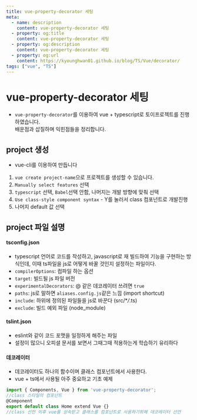 ```yaml
---
title: vue-property-decorator 세팅
meta:
  - name: description
    content: vue-property-decorator 세팅
  - property: og:title
    content: vue-property-decorator 세팅
  - property: og:description
    content: vue-property-decorator 세팅
  - property: og:url
    content: https://kyounghwan01.github.io/blog/TS/Vue/decorator/
tags: ["vue", "TS"]
---
```


# vue-property-decorator 세팅

- `vue-property-decorator`를 이용하여 vue + typescript로 토이프로젝트를 진행하였습니다.
  <br>배운점과 삽질하며 익힌점들을 정리합니다.

## project 생성

- vue-cli를 이용하여 만듭니다

1. `vue create project-name`으로 프로젝트를 생성할 수 있습니다.
2. `Manually select features` 선택
3. `typescript` 선택, `Babel`선택 안함, 나머지는 개발 방향에 맞춰 선택
4. `Use class-style component syntax` - Y를 눌러서 class 컴포넌트로 개발진행
5. 나머지 default 값 선택

## project 파일 설명

#### tsconfig.json

- typescript 언어로 코드를 작성하고, javascript로 재 빌드하여 기능을 구현하는 방식인데,
  이때 ts파일을 js로 어떻게 바꿀 것인지 설정하는 파일이다.
- `compilerOptions`: 컴파일 하는 옵션
- `target`: 빌드될 js 파일 버전
- `experimentalDecorators`: @ 같은 데코레이터 쓰려면 `true`
- `paths`: js로 말하면 `aliases.config.js`같은 느낌 (import shortcut)
- `include`: 하위에 정의된 파일들을 js로 바꾼다 (src/\*_/_.ts)
- `exclude`: 빌드 예외 파일 (node_module)

#### tslint.json

- eslint와 같이 코드 포맷을 일정하게 해주는 파일
- 설정이 많으니 오피셜 문서를 보면서 그때그때 적용하는게 학습하기 유리하다

#### 데코레이터

- 데코레이터도 하나의 함수이며 클래스 컴포넌트에서 사용한다.
- vue + ts에서 사용될 아주 중요하고 기초 예제

```ts
import { Components, Vue } from 'vue-property-decorator';
//class 스타일의 컴포넌트
@Component
export default class Home extend Vue {}
//class 선언 이후 vue를 상속받고 클래스를 컴포넌트로 사용하기위해 데코레이터 선언
```
